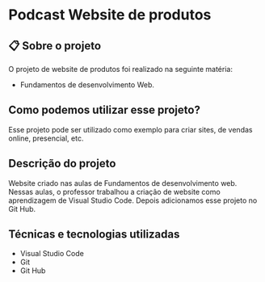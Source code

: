 # Podcast Website de produtos

## 📋 Sobre o projeto

 O projeto de website de produtos foi realizado na seguinte matéria:
 * Fundamentos de desenvolvimento Web.

## Como podemos utilizar esse projeto?

 Esse projeto pode ser utilizado como exemplo para criar sites, de vendas online, presencial, etc.

 ## Descrição do projeto

Website criado nas aulas de Fundamentos de desenvolvimento web.  Nessas aulas, o professor trabalhou a criação de website como aprendizagem de Visual Studio Code. Depois adicionamos esse projeto no Git Hub.

## Técnicas e tecnologias utilizadas

* Visual Studio Code
* Git 
* Git Hub